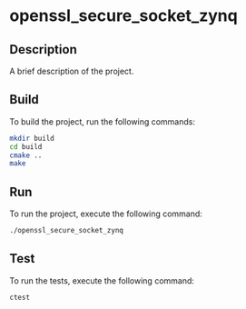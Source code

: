 # openssl_secure_socket_zynq

## Description
A brief description of the project.

## Build
To build the project, run the following commands:
```sh
mkdir build
cd build
cmake ..
make
```

## Run
To run the project, execute the following command:
```sh
./openssl_secure_socket_zynq
```

## Test
To run the tests, execute the following command:
```sh
ctest
```
